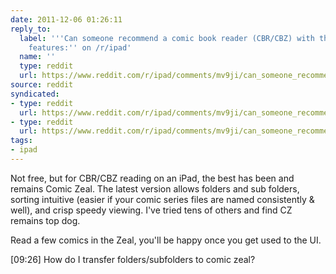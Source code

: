 ```yaml
---
date: 2011-12-06 01:26:11
reply_to:
  label: '''Can someone recommend a comic book reader (CBR/CBZ) with the following
    features:'' on /r/ipad'
  name: ''
  type: reddit
  url: https://www.reddit.com/r/ipad/comments/mv9ji/can_someone_recommend_a_comic_book_reader_cbrcbz/
source: reddit
syndicated:
- type: reddit
  url: https://www.reddit.com/r/ipad/comments/mv9ji/can_someone_recommend_a_comic_book_reader_cbrcbz/c35lyfl/
- type: reddit
  url: https://www.reddit.com/r/ipad/comments/mv9ji/can_someone_recommend_a_comic_book_reader_cbrcbz/c35qhg0/
tags:
- ipad
---
```


Not free, but for CBR/CBZ reading on an iPad, the best has been and remains Comic Zeal. The latest version allows folders and sub folders, sorting intuitive (easier if your comic series files are named consistently & well), and crisp speedy viewing.  I've tried tens of others and find CZ remains top dog. 

Read a few comics in the Zeal, you'll be happy once you get used to the UI.

[09:26] How do I transfer folders/subfolders to comic zeal?